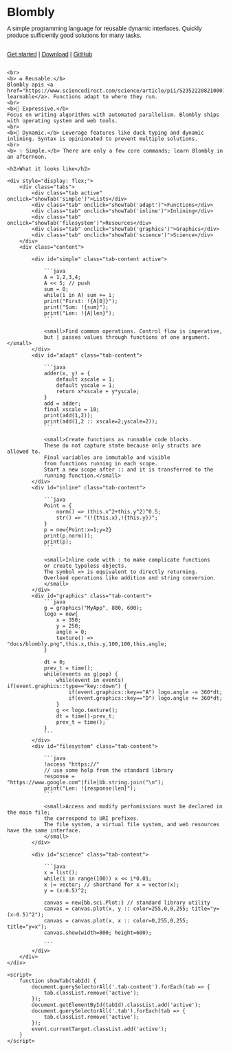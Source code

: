 <!DOCTYPE html>
<html lang="en">
<head>
    <meta charset="UTF-8">
    <meta name="viewport" content="width=device-width, initial-scale=1.0">
    <title>Blombly</title>
    <style>
        body {
            font-family: Arial, sans-serif;
            display: flex;
            flex-direction: column;
            height: 100vh;
            margin: 0;
        }
        .tabs {
            padding: 3px;
            display: flex;
            flex-direction: column;
            border-right: 2px solid #ddd;
        }
        .tab {
            padding: 3px;
            cursor: pointer;
            border-bottom: 1px solid #ddd;
            transition: background 0.3s;
        }
        .tab:hover, .tab.active {
            background: #ddd;
        }
        .content {
            flex-grow: 1;
            padding: 20px;
            padding-top:0px;
            overflow: auto;
        }
        .tab-content {
            display: none;
        }
        .tab-content.active {
            display: block;
        }
    </style>
</head>
<body>
    <h1 style="margin-bottom:0px;">Blombly</h1>
    <p>A simple programming language for reusable dynamic interfaces. Quickly produce sufficiently good solutions for many tasks.</p>
    <p>
        <a href="setup.md">Get started</a> | 
        <a href="https://github.com/maniospas/Blombly/releases/latest">Download</a> | 
        <a href="https://github.com/maniospas/Blombly">GitHub</a>
    </p>

    <br>
    <b> ♻️ Reusable.</b>
    Blombly apis <a href="https://www.sciencedirect.com/science/article/pii/S2352220821000778">are learnable</a>. Functions adapt to where they run.
    <br>
    <b>🚀 Expressive.</b> 
    Focus on writing algorithms with automated parallelism. Blombly ships with operating system and web tools.
    <br>
    <b>🦆 Dynamic.</b> Leverage features like duck typing and dynamic inlining. Syntax is opinionated to prevent multiple solutions.
    <br>
    <b> 💡 Simple.</b> There are only a few core commands; learn Blombly in an afternoon.

    <h2>What it looks like</h2>
    
    <div style="display: flex;">
        <div class="tabs">
            <div class="tab active" onclick="showTab('simple')">Lists</div>
            <div class="tab" onclick="showTab('adapt')">Functions</div>
            <div class="tab" onclick="showTab('inline')">Inlining</div>
            <div class="tab" onclick="showTab('filesystem')">Resources</div>
            <div class="tab" onclick="showTab('graphics')">Graphics</div>
            <div class="tab" onclick="showTab('science')">Science</div>
        </div>
        <div class="content">

            <div id="simple" class="tab-content active">
                
                ```java
                A = 1,2,3,4;
                A << 5; // push
                sum = 0;
                while(i in A) sum += i;
                print("First: !{A[0]}");
                print("Sum: !{sum}");
                print("Len: !{A|len}");
                ```

                <small>Find common operations. Control flow is imperative,
                but | passes values through functions of one argument.</small>
            </div>
            <div id="adapt" class="tab-content">

                ```java
                adder(x, y) = {
                    default xscale = 1;
                    default yscale = 1;
                    return x*xscale + y*yscale;
                }
                add = adder;
                final xscale = 10;
                print(add(1,2));
                print(add(1,2 :: xscale=2;yscale=2));
                ```

                <small>Create functions as runnable code blocks.
                These do not capture state because only structs are allowed to.
                Final variables are immutable and visible 
                from functions running in each scope. 
                Start a new scope after :: and it is transferred to the
                running function.</small>
            </div>
            <div id="inline" class="tab-content">

                ```java
                Point = {
                    norm() => (this.x^2+this.y^2)^0.5;
                    str() => "(!{this.x},!{this.y})";
                }
                p = new{Point:x=1;y=2}
                print(p.norm());
                print(p);
                ```

                <small>Inline code with : to make complicate functions
                or create typeless objects. 
                The symbol => is equivalent to directly returning. 
                Overload operations like addition and string conversion.
                </small>
            </div>
            <div id="graphics" class="tab-content">
                ```java
                g = graphics("MyApp", 800, 600);
                logo = new{
                    x = 350;
                    y = 250;
                    angle = 0;
                    texture() => "docs/blombly.png",this.x,this.y,100,100,this.angle;
                }

                dt = 0;
                prev_t = time();
                while(events as g|pop) {
                    while(event in events) if(event.graphics::type=="key::down") {
                        if(event.graphics::key=="A") logo.angle -= 360*dt;
                        if(event.graphics::key=="D") logo.angle += 360*dt;
                    }
                    g << logo.texture();
                    dt = time()-prev_t;
                    prev_t = time();
                }
                ```
            </div>
            <div id="filesystem" class="tab-content">
            
                ```java
                !access "https://" 
                // use some help from the standard library
                response = "https://www.google.com"|file|bb.string.join("\n"); 
                print("Len: !{response|len}");
                ```

                <small>Access and modify perfomissions must be declared in the main file;
                the correspond to URI prefixes.
                The file system, a virtual file system, and web resources have the same interface.
                </small>
            </div>

            <div id="science" class="tab-content">
            
                ```java
                x = list();
                while(i in range(100)) x << i*0.01;
                x |= vector; // shorthand for x = vector(x);
                y = (x-0.5)^2;

                canvas = new{bb.sci.Plot:} // standard library utility
                canvas = canvas.plot(x, y :: color=255,0,0,255; title="y=(x-0.5)^2");
                canvas = canvas.plot(x, x :: color=0,255,0,255; title="y=x");
                canvas.show(width=800; height=600);

                ```
            </div>
        </div>
    </div>

    <script>
        function showTab(tabId) {
            document.querySelectorAll('.tab-content').forEach(tab => {
                tab.classList.remove('active');
            });
            document.getElementById(tabId).classList.add('active');
            document.querySelectorAll('.tab').forEach(tab => {
                tab.classList.remove('active');
            });
            event.currentTarget.classList.add('active');
        }
    </script>
</body>

<style>
.md-sidebar {
    display: none;
}

@media screen and (max-width: 76.2344em) {
    .md-sidebar {
        display: block;
    }
}
</style>

</html>
